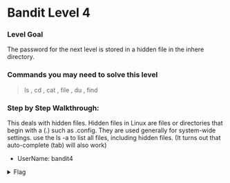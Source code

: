 # Bandit Level 4

### Level Goal
The password for the next level is stored in a hidden file in the inhere directory.

### Commands you may need to solve this level
> ls , cd , cat , file , du , find

### Step by Step Walkthrough:
This deals with hidden files. Hidden files in Linux are files or directories that begin with a (.) such as .config. They are used generally for system-wide settings. use the ls -a to list all files, including hidden files. (It turns out that auto-complete (tab) will also work)


* UserName: bandit4

<details><summary>Flag</summary>
    <pre>
    pwd: 2WmrDFRmJIq3IPxneAaMGhap0pFhF3NJ
    </pre>
   </details>